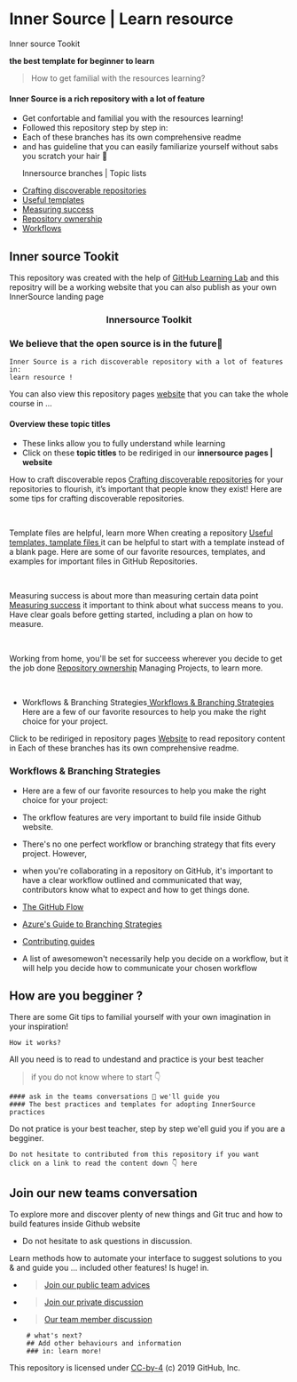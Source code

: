 # Inner Source | Learn resource
Inner source Tookit

**the best template for beginner to learn**
> How to get familial with the resources learning?
     
#### Inner Source is a rich repository with a lot of feature 
   
- Get confortable and familial you with the resources learning!
- Followed this repository step by step in: 
- Each of these branches has its own comprehensive readme
- and has guideline that you can easily familiarize yourself without sabs you scratch your hair 💇

<ul>
   <p> Innersource  branches | Topic lists</p>
    <li><a href="discoverable/">Crafting discoverable repositories</a></li>
    <li><a href="templates/">Useful templates</a></li>
    <li><a href="metrics/">Measuring success</a></li>
    <li><a href="repo-ownership/">Repository ownership</a></li>
   <li><a href="workflows/">Workflows</a></li>
</ul>

## Inner source Tookit
This repository was created with the help of <a href="https://lab.github.com/">GitHub Learning Lab</a>
and this repositry will be a working website that you can also publish as your own InnerSource landing page

  <h3 align='center' style="italic"><frame width="70" eight="70" text="bold" bg="green">Innersource Toolkit</h3>



### We believe that the open source is in the future🔮 
    Inner Source is a rich discoverable repository with a lot of features in:
    learn resource ! 

You can also view this repository pages <a href="https://djibal.github.io/innersource">website</a> that you can take the whole course in ...
 
#### Overview these topic titles 
- These links allow you to fully understand while learning  
- Click on these **topic titles** to be rediriged in our **innersource pages | website**

<p> How to craft discoverable repos <a href="discoverable/">Crafting discoverable repositories</a> for your repositories to flourish, it’s important that people know they exist! Here are some tips for crafting discoverable repositories.</p><br>

<p>Template files are helpful, learn more When creating a repository <a href="templates/"> Useful templates, tamplate files </a> it can be helpful to start with a template instead of a blank page. Here are some of our favorite resources, templates, and examples for important files in GitHub Repositories.</p><br>


<p>Measuring success is about more than measuring certain data point <a href="metrics/"> Measuring success</a> it important to think about what success means to you. Have clear goals before getting started, including a plan on how to measure.</p><br>
 
 
<p>Working from home, you'll be set for succeess wherever you decide to get the job done <a href="repo-ownership/"> Repository ownership</a> Managing Projects, to learn more.</p><br>


- Workflows & Branching Strategies<a href="https://djibal.github.io/innersource/workflows/"> Workflows & Branching Strategies </a> Here are a few of our favorite resources to help you make the right choice for your project.


<p/>Click to be rediriged in repository pages <a href="https://djibal.github.io/innersource">Website</a>
to read repository content in Each of these branches has its own comprehensive readme.</p>


### Workflows & Branching Strategies
- Here are a few of our favorite resources to help you make the right choice for your project: 
- The orkflow features are very important to build file inside Github website.

- There's no one perfect workflow or branching strategy that fits every project. However,
- when you're collaborating in a repository on GitHub, it's important to have a clear workflow outlined and communicated that way, contributors know what to expect and how to get things done.

- [The GitHub Flow](https://guides.github.com/introduction/flow/)
- [Azure's Guide to Branching Strategies](https://docs.microsoft.com/en-us/azure/devops/repos/git/git-branching-guidance?view=azure-devops)
- [Contributing guides](https://github.com/mntnr/awesome-contributing)
- A list of awesomewon't necessarily help you decide on a workflow, but it will help you decide how to communicate your chosen workflow


## How are you begginer ? 
There are some Git tips to familial yourself with your own imagination in your inspiration!

    How it works?
All you need is to read to undestand and practice is your best teacher
> if you do not know where to start 👇
    
    #### ask in the teams conversations 💬 we'll guide you     
    #### The best practices and templates for adopting InnerSource practices

Do not pratice is your best teacher, step by step we'ell guid you if you are a begginer.

    Do not hesitate to contributed from this repository if you want 
    click on a link to read the content down 👇 here 
    

## Join our new teams conversation
To explore more and discover plenty of new things and Git truc and how to build features inside Github website
- Do not hesitate to ask questions in discussion.

Learn methods how to automate your interface to suggest solutions to you & and guide you ... included other features! Is huge! in.
- > [Join our public team advices](/https://github.com/orgs/dji-7/teams/public-team/)
- > [Join our private discussion](/https://github.com/orgs/dji-7/teams/team-discussion/)
- > [Our team member discussion](https://github.com/orgs/dji-7/teams/team-discussion/)


       # what's next?
       ## Add other behaviours and information 
       ### in: learn more!

        
<p>This repository is licensed under <a href=".../LICENSE">CC-by-4</a> (c) 2019 GitHub, Inc.</p>
